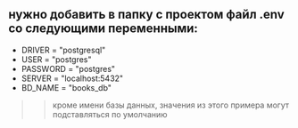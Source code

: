 ## нужно добавить в папку с проектом файл .env со следующими переменными:

* DRIVER = "postgresql"
* USER = "postgres"
* PASSWORD = "postgres"
* SERVER = "localhost:5432"
* BD_NAME = "books_db"

>> кроме имени базы данных, значения из этого примера могут подставляться по умолчанию